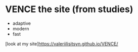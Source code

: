 # VENCE the site (from studies)

- adaptive
- modern
- fast

[look at my site]https://valeriilisitsyn.github.io/VENCE/
